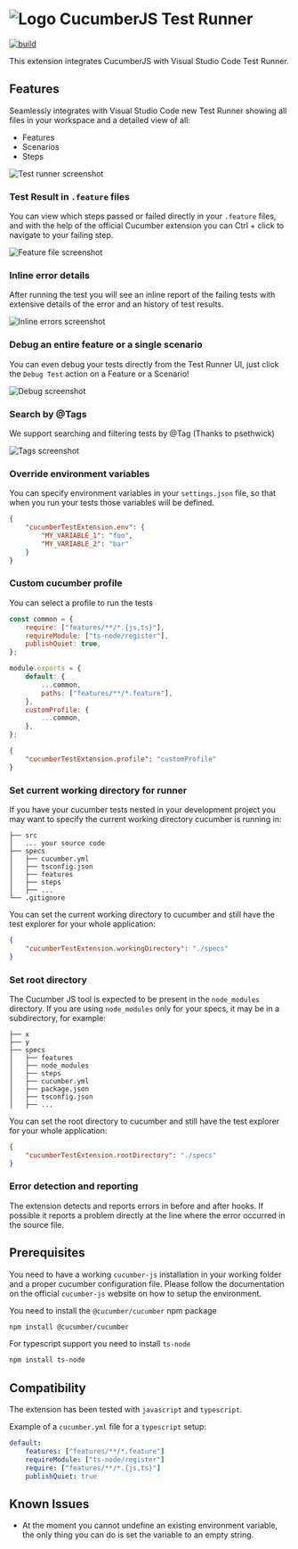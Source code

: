 # ![Logo](docs/images/logo.png) CucumberJS Test Runner

[![build](https://github.com/aristotelos/cucumber-test-extension/actions/workflows/node.js.yml/badge.svg)](https://github.com/aristotelos/cucumber-test-extension/actions/workflows/node.js.yml)

This extension integrates CucumberJS with Visual Studio Code Test Runner.

## Features

Seamlessly integrates with Visual Studio Code new Test Runner showing all files in your workspace and a detailed view of all:

- Features
- Scenarios
- Steps

![Test runner screenshot](docs/images/testrunner.png)

### Test Result in `.feature` files

You can view which steps passed or failed directly in your `.feature` files, and with the help of the official Cucumber extension you can Ctrl + click to navigate to your failing step.

![Feature file screenshot](docs/images/feature.png)

### Inline error details

After running the test you will see an inline report of the failing tests with extensive details of the error and an history of test results.

![Inline errors screenshot](docs/images/inline-errors.png)

### Debug an entire feature or a single scenario

You can even debug your tests directly from the Test Runner UI, just click the `Debug Test` action on a Feature or a Scenario!

![Debug screenshot](docs/images/debug.png)

### Search by @Tags

We support searching and filtering tests by @Tag (Thanks to psethwick)

![Tags screenshot](docs/images/tags.png)

### Override environment variables

You can specify environment variables in your `settings.json` file, so that when you run your tests those variables will be defined.

```json
{
    "cucumberTestExtension.env": {
        "MY_VARIABLE_1": "foo",
        "MY_VARIABLE_2": "bar"
    }
}
```

### Custom cucumber profile

You can select a profile to run the tests

```javascript
const common = {
    require: ["features/**/*.{js,ts}"],
    requireModule: ["ts-node/register"],
    publishQuiet: true,
};

module.exports = {
    default: {
        ...common,
        paths: ["features/**/*.feature"],
    },
    customProfile: {
        ...common,
    },
};
```

```json
{
    "cucumberTestExtension.profile": "customProfile"
}
```

### Set current working directory for runner

If you have your cucumber tests nested in your development project you may want to specify the current working directory cucumber is running in:

```tree
├── src
│   ... your source code
├── specs
│   ├── cucumber.yml
│   ├── tsconfig.json
│   ├── features
│   ├── steps
│   ├── ...
└── .gitignore
```

You can set the current working directory to cucumber and still have the test explorer for your whole application:

```json
{
    "cucumberTestExtension.workingDirectory": "./specs"
}
```

### Set root directory

The Cucumber JS tool is expected to be present in the `node_modules` directory. If you are using `node_modules` only for your specs, it may be in a subdirectory, for example:

```tree
├── x
├── y
├── specs
│   ├── features
│   ├── node_modules
│   ├── steps
│   ├── cucumber.yml
│   ├── package.json
│   ├── tsconfig.json
│   ├── ...
```

You can set the root directory to cucumber and still have the test explorer for your whole application:

```json
{
    "cucumberTestExtension.rootDirectory": "./specs"
}
```

### Error detection and reporting

The extension detects and reports errors in before and after hooks.
If possible it reports a problem directly at the line where the error occurred in the source file.

## Prerequisites

You need to have a working `cucumber-js` installation in your working folder and a proper cucumber configuration file.
Please follow the documentation on the official `cucumber-js` website on how to setup the environment.

You need to install the `@cucumber/cucumber` npm package

```bash
npm install @cucumber/cucumber
```

For typescript support you need to install `ts-node`

```bash
npm install ts-node
```

## Compatibility

The extension has been tested with `javascript` and `typescript`.

Example of a `cucumber.yml` file for a `typescript` setup:

```yaml
default:
    features: ["features/**/*.feature"]
    requireModule: ["ts-node/register"]
    require: ["features/**/*.{js,ts}"]
    publishQuiet: true
```

## Known Issues

- At the moment you cannot undefine an existing environment variable, the only thing you can do is set the variable to an empty string.
